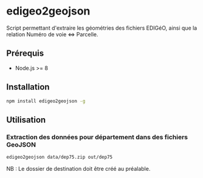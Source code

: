 # edigeo2geojson

Script permettant d'extraire les géométries des fichiers EDIGéO, ainsi que la relation Numéro de voie <=> Parcelle.

## Prérequis

* Node.js >= 8

## Installation

```bash
npm install edigeo2geojson -g
```

## Utilisation

### Extraction des données pour département dans des fichiers GeoJSON

```bash
edigeo2geojson data/dep75.zip out/dep75
```

NB : Le dossier de destination doit être créé au préalable.
